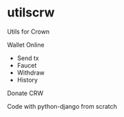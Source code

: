 # utilscrw

Utils for Crown

Wallet Online

* Send tx
* Faucet
* Withdraw
* History

Donate CRW

Code with python-django from scratch
